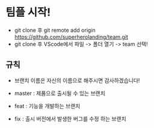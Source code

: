 # 팀플 시작!
- git clone 후 git remote add origin https://github.com/superherolanding/team.git
- git clone 후 VScode에서 파일 -> 폴더 열기 -> team 선택!

## 규칙
- 브랜치 이름은 자신의 이름으로 해주시면 감사하겠습니다!

- master : 제품으로 출시될 수 있는 브랜치
- feat : 기능을 개발하는 브랜치
- fix : 출시 버전에서 발생한 버그를 수정 하는 브랜치
